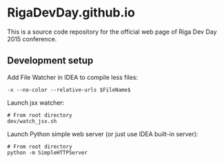RigaDevDay.github.io
====================
This is a source code repository for the official web page of Riga Dev Day 2015 conference.

## Development setup

Add File Watcher in IDEA to compile less files:
```shell
-x --no-color --relative-urls $FileName$
```

Launch jsx watcher:
```shell
# From root directory
dev/watch_jsx.sh
```

Launch Python simple web server (or just use IDEA built-in server):
```shell
# From root directory
python -m SimpleHTTPServer
```
